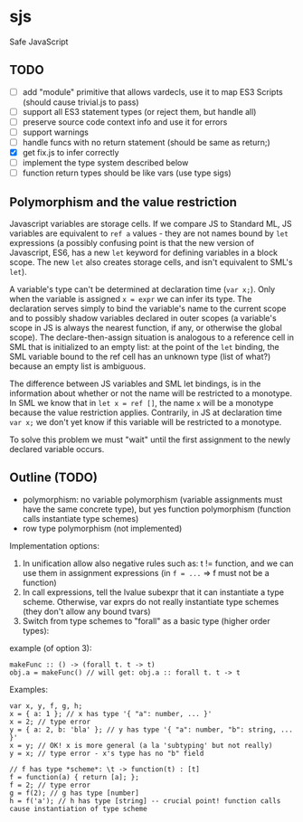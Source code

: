 # sjs

Safe JavaScript

## TODO

- [ ] add "module" primitive that allows vardecls, use it to map ES3 Scripts (should cause trivial.js to pass)
- [ ] support all ES3 statement types (or reject them, but handle all)
- [ ] preserve source code context info and use it for errors
- [ ] support warnings
- [ ] handle funcs with no return statement (should be same as return;)
- [x] get fix.js to infer correctly
- [ ] implement the type system described below
- [ ] function return types should be like vars (use type sigs)

## Polymorphism and the value restriction

Javascript variables are storage cells. If we compare JS to Standard ML, JS variables are equivalent to `ref a` values - they are not names bound by `let` expressions (a possibly confusing point is that the new version of Javascript, ES6, has a new `let` keyword for defining variables in a block scope. The new `let` also creates storage cells, and isn't equivalent to SML's `let`).

A variable's type can't be determined at declaration time (`var x;`). Only when the variable is assigned `x = expr` we can infer its type. The declaration serves simply to bind the variable's name to the current scope and to possibly shadow variables declared in outer scopes (a variable's scope in JS is always the nearest function, if any, or otherwise the global scope). The declare-then-assign situation is analogous to a reference cell in SML that is initialized to an empty list: at the point of the `let` binding, the SML variable bound to the ref cell has an unknown type (list of what?) because an empty list is ambiguous.

The difference between JS variables and SML let bindings, is in the information about whether or not the name will be restricted to a monotype. In SML we know that in `let x = ref []`, the name `x` will be a monotype because the value restriction applies. Contrarily, in JS at declaration time `var x;` we don't yet know if this variable will be restricted to a monotype.

To solve this problem we must "wait" until the first assignment to the newly declared variable occurs. 

## Outline (TODO)

- polymorphism: no variable polymorphism (variable assignments must have the same concrete type), but yes function polymorphism (function calls instantiate type schemes)
- row type polymorphism (not implemented)

Implementation options:

1. In unification allow also negative rules such as: t != function, and we can use them in assignment expressions (in `f = ...` => f must not be a function)
2. In call expressions, tell the lvalue subexpr that it can instantiate a type scheme. Otherwise, var exprs do not really instantiate type schemes (they don't allow any bound tvars)
3. Switch from type schemes to "forall" as a basic type (higher order types):

example (of option 3):

    makeFunc :: () -> (forall t. t -> t)
    obj.a = makeFunc() // will get: obj.a :: forall t. t -> t
    

Examples:

    var x, y, f, g, h;
    x = { a: 1 }; // x has type '{ "a": number, ... }'
    x = 2; // type error
    y = { a: 2, b: 'bla' }; // y has type '{ "a": number, "b": string, ... }'
    x = y; // OK! x is more general (a la 'subtyping' but not really)
    y = x; // type error - x's type has no "b" field

    // f has type *scheme*: \t -> function(t) : [t]
    f = function(a) { return [a]; };
    f = 2; // type error
    g = f(2); // g has type [number]
    h = f('a'); // h has type [string] -- crucial point! function calls cause instantiation of type scheme


